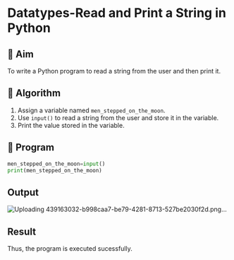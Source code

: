 # Datatypes-Read and Print a String in Python

## 🎯 Aim
To write a Python program to read a string from the user and then print it.

## 🧠 Algorithm
1. Assign a variable named `men_stepped_on_the_moon`.
2. Use `input()` to read a string from the user and store it in the variable.
3. Print the value stored in the variable.

## 🧾 Program
```py
men_stepped_on_the_moon=input()
print(men_stepped_on_the_moon)
```
## Output
![Uploading 439163032-b998caa7-be79-4281-8713-527be2030f2d.png…]()

## Result
Thus, the program is executed sucessfully.
